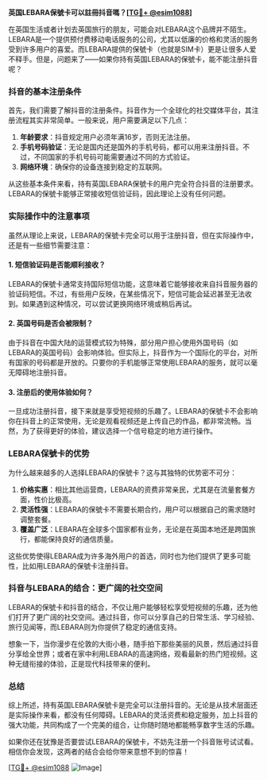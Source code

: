 **英国LEBARA保號卡可以註冊抖音嗎？[[TG💪+ @esim1088](https://t.me/s/esim1088)]**

在英国生活或者计划去英国旅行的朋友，可能会对LEBARA这个品牌并不陌生。LEBARA是一个提供预付费移动电话服务的公司，尤其以低廉的价格和灵活的服务受到许多用户的喜爱。而LEBARA提供的保號卡（也就是SIM卡）更是让很多人爱不释手。但是，问题来了——如果你持有英国LEBARA的保號卡，能不能注册抖音呢？

### 抖音的基本注册条件

首先，我们需要了解抖音的注册条件。抖音作为一个全球化的社交媒体平台，其注册流程其实非常简单。一般来说，用户需要满足以下几点：

1. **年龄要求**：抖音规定用户必须年满16岁，否则无法注册。
2. **手机号码验证**：无论是国内还是国外的手机号码，都可以用来注册抖音。不过，不同国家的手机号码可能需要通过不同的方式验证。
3. **网络环境**：确保你的设备连接到稳定的互联网。

从这些基本条件来看，持有英国LEBARA保號卡的用户完全符合抖音的注册要求。LEBARA的保號卡能够正常接收短信验证码，因此理论上没有任何问题。

### 实际操作中的注意事项

虽然从理论上来说，LEBARA的保號卡完全可以用于注册抖音，但在实际操作中，还是有一些细节需要注意：

#### 1. 短信验证码是否能顺利接收？
LEBARA的保號卡通常支持国际短信功能，这意味着它能够接收来自抖音服务器的验证码短信。不过，有些用户反映，在某些情况下，短信可能会延迟甚至无法收到。如果遇到这种情况，可以尝试更换网络环境或稍后再试。

#### 2. 英国号码是否会被限制？
由于抖音在中国大陆的运营模式较为特殊，部分用户担心使用外国号码（如LEBARA的英国号码）会影响体验。但实际上，抖音作为一个国际化的平台，对所有国家的号码都是开放的。只要你的手机能够正常使用LEBARA的服务，就可以毫无障碍地注册抖音。

#### 3. 注册后的使用体验如何？
一旦成功注册抖音，接下来就是享受短视频的乐趣了。LEBARA的保號卡不会影响你在抖音上的正常使用，无论是观看视频还是上传自己的作品，都非常流畅。当然，为了获得更好的体验，建议选择一个信号稳定的地方进行操作。

### LEBARA保號卡的优势

为什么越来越多的人选择LEBARA的保號卡？这与其独特的优势密不可分：

1. **价格实惠**：相比其他运营商，LEBARA的资费非常亲民，尤其是在流量套餐方面，性价比极高。
2. **灵活性强**：LEBARA的保號卡不需要长期合约，用户可以根据自己的需求随时调整套餐。
3. **覆盖广泛**：LEBARA在全球多个国家都有业务，无论是在英国本地还是跨国旅行，都能保持良好的通信质量。

这些优势使得LEBARA成为许多海外用户的首选，同时也为他们提供了更多可能性，比如用LEBARA的保號卡注册抖音。

### 抖音与LEBARA的结合：更广阔的社交空间

LEBARA的保號卡和抖音的结合，不仅让用户能够轻松享受短视频的乐趣，还为他们打开了更广阔的社交空间。通过抖音，你可以分享自己的日常生活、学习经验、旅行见闻等，而LEBARA则为你提供了稳定的通信支持。

想象一下，当你漫步在伦敦的大街小巷，随手拍下那些美丽的风景，然后通过抖音分享给全世界；或者在家中利用LEBARA的高速网络，观看最新的热门短视频。这种无缝衔接的体验，正是现代科技带来的便利。

### 总结

综上所述，持有英国LEBARA保號卡是完全可以注册抖音的。无论是从技术层面还是实际操作来看，都没有任何障碍。LEBARA的灵活资费和稳定服务，加上抖音的强大功能，共同构成了一个完美的组合，让你随时随地都能畅享数字生活的乐趣。

如果你还在犹豫是否要尝试LEBARA的保號卡，不妨先注册一个抖音账号试试看。相信你会发现，这两者的结合会给你带来意想不到的惊喜！

[[TG💪+ @esim1088](https://t.me/s/esim1088) ![Image](https://i.postimg.cc/4NQfJmqS/Snipaste-2025-05-13-00-14-12.png)]